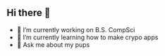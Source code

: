 ## Hi there 👋

- 🔭 I’m currently working on B.S. CompSci
- 🌱 I’m currently learning how to make crypo apps
- 💬 Ask me about my pups

<!--
**wspiteleski/wspiteleski** is a ✨ _special_ ✨ repository because its `README.md` (this file) appears on your GitHub profile.

Here are some ideas to get you started:

- 🔭 I’m currently working on ...
- 🌱 I’m currently learning ...
- 👯 I’m looking to collaborate on ...
- 🤔 I’m looking for help with ...
- 💬 Ask me about ...
- 📫 How to reach me: ...
- 😄 Pronouns: ...
- ⚡ Fun fact: ...
-->
